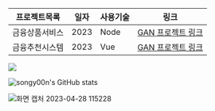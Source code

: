 프로젝트목록 | 일자 | 사용기술 | 링크
------------|------|-------|-----|
금융상품서비스 | 2023 | Node | [GAN 프로젝트 링크](https://github.com/shiny0510/FewShot_GAN-Unet3D)
금융추천시스템 | 2023 | Vue | [GAN 프로젝트 링크](https://github.com/shiny0510/FewShot_GAN-Unet3D)

<img src="https://img.shields.io/badge/python-#3776AB?style=for-the-badge&logo=python&logoColor=black">

![songy00n's GitHub stats](https://github-readme-stats.vercel.app/api?username=songy00n&show_icons=true&theme=vue)

![화면 캡처 2023-04-28 115228](https://user-images.githubusercontent.com/131989040/235043101-948174df-2410-4cf2-b5cf-1776dcba6dec.png)
